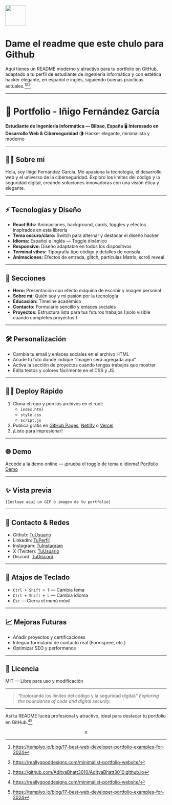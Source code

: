 <img src="https://r2cdn.perplexity.ai/pplx-full-logo-primary-dark%402x.png" style="height:64px;margin-right:32px"/>

# Dame el readme que este chulo para Github

Aquí tienes un README moderno y atractivo para tu portfolio en GitHub, adaptado a tu perfil de estudiante de ingeniería informática y con estética hacker elegante, en español e inglés, siguiendo buenas prácticas actuales.[^1][^2][^3]

***

# 🚀 Portfolio - Iñigo Fernández García

**Estudiante de Ingeniería Informática — Bilbao, España**
🖥️ **Interesado en Desarrollo Web \& Ciberseguridad**
🌗 Hacker elegante, minimalista y moderno

***

## 👨‍💻 Sobre mí

Hola, soy Iñigo Fernández García.
Me apasiona la tecnología, el desarrollo web y el universo de la ciberseguridad.
Exploro los límites del código y la seguridad digital, creando soluciones innovadoras con una visión ética y elegante.

***

## ⚡ Tecnologías y Diseño

- **React Bits:** Animaciones, background, cards, toggles y efectos inspirados en esta librería
- **Tema oscuro/claro:** Switch para alternar y destacar el diseño hacker
- **Idioma:** Español e Inglés — Toggle dinámico
- **Responsive:** Diseño adaptable en todos los dispositivos
- **Terminal vibes:** Tipografía tipo código y detalles de consola
- **Animaciones:** Efectos de entrada, glitch, partículas Matrix, scroll reveal

***

## 📁 Secciones

- **Hero:** Presentación con efecto máquina de escribir y imagen personal
- **Sobre mí:** Quién soy y mi pasión por la tecnología
- **Educación:** Timeline académico
- **Contacto:** Formulario sencillo y enlaces sociales
- **Proyectos:** Estructura lista para tus futuros trabajos (¡solo visible cuando completes proyectos!)

***

## 🛠️ Personalización

- Cambia tu email y enlaces sociales en el archivo HTML
- Añade tu foto donde indique “Imagen será agregada aquí”
- Activa la sección de proyectos cuando tengas trabajos que mostrar
- Edita textos y colores fácilmente en el CSS y JS

***

## 🧑‍🚀 Deploy Rápido

1. Clona el repo y pon los archivos en el root:
    - `index.html`
    - `style.css`
    - `script.js`
2. Publica gratis en [GitHub Pages](https://pages.github.com/), [Netlify](https://www.netlify.com/) o [Vercel](https://vercel.com/)
3. ¡Listo para impresionar!

***

## 🌐 Demo

Accede a la demo online — ¡prueba el toggle de tema e idioma!
[Portfolio Demo](#) <!-- Actualiza este link cuando lo subas -->

***

## ✨ Vista previa

```
[Incluye aquí un GIF o imagen de tu portfolio]
```


***

## 🔗 Contacto \& Redes

- Github: [TuUsuario](#)
- LinkedIn: [TuPerfil](#)
- Instagram: [TuInstagram](#)
- X (Twitter): [TuUsuario](#)
- Discord: [TuDiscord](#)

***

## 🤖 Atajos de Teclado

- `Ctrl + Shift + T` — Cambia tema
- `Ctrl + Shift + L` — Cambia idioma
- `Esc` — Cierra el menú móvil

***

## 📈 Mejoras Futuras

- Añadir proyectos y certificaciones
- Integrar formulario de contacto real (Formspree, etc.)
- Optimizar SEO y performance

***

## 🦾 Licencia

MIT — Libre para uso y modificación

***

> “Explorando los límites del código y la seguridad digital.”
> *Exploring the boundaries of code and digital security.*

***

Así tu README lucirá profesional y atractivo, ideal para destacar tu portfolio en GitHub.[^2][^1]

<div style="text-align: center">⁂</div>

[^1]: https://templyo.io/blog/17-best-web-developer-portfolio-examples-for-2024

[^2]: https://reallygooddesigns.com/minimalist-portfolio-website/

[^3]: https://github.com/AdityaBhatt3010/AdityaBhatt3010.github.io

